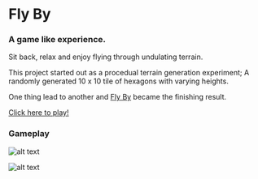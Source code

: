 # Fly By
### A game like experience. 

Sit back, relax and enjoy flying through undulating terrain.

This project started out as a procedual terrain generation experiment; A randomly generated 10 x 10 tile of hexagons with varying heights.

One thing lead to another and <a href="https://hydeit.co/fly-by/" target="_blank">Fly By</a> became the finishing result.

<a href="https://hydeit.co/fly-by/" target="_blank">Click here to play!</a>

### Gameplay

![alt text](https://github.com/jessehhydee/fly-by/blob/main/assets/gameplay/gameplay-one.jpg?raw=true)

![alt text](https://github.com/jessehhydee/fly-by/blob/main/assets/gameplay/gameplay-two.jpg?raw=true)

